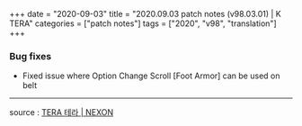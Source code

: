 +++
date = "2020-09-03"
title = "2020.09.03 patch notes (v98.03.01) | K TERA"
categories = ["patch notes"]
tags = ["2020", "v98", "translation"]
+++

### Bug fixes
- Fixed issue where Option Change Scroll [Foot Armor] can be used on belt

----

source : [TERA 테라 | NEXON](http://tera.nexon.com/news/update/view.aspx?n4articlesn=448)

